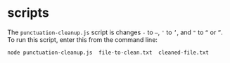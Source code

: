 # scripts

The `punctuation-cleanup.js` script is changes ` - ` to ` — `, `'` to `’`, and `"` to `“` or `”`. To run this script, enter this from the command line:

```
node punctuation-cleanup.js  file-to-clean.txt  cleaned-file.txt
```

